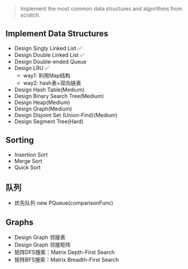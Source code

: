 > Implement the most common data structures and algorithms from scratch.

## Implement Data Structures

- Design Singly Linked List ✅
- Design Double Linked List ✅
- Design Double-ended Queue
- Design LRU ✅
  - way1: 利用Map结构
  - way2: hash表+双向链表
- Design Hash Table(Medium)
- Design Binary Search Tree(Medium)
- Design Heap(Medium)
- Design Graph(Medium)
- Design Disjoint Set (Union-Find)(Medium)
- Design Segment Tree(Hard)

## Sorting

- Insertion Sort
- Merge Sort
- Quick Sort

## 队列

- 优先队列 new PQueue(comparisonFunc)

## Graphs

- Design Graph 邻接表
- Design Graph 邻接矩阵
- 矩阵DFS搜索：Matrix Depth-First Search
- 矩阵BFS搜索：Matrix Breadth-First Search
